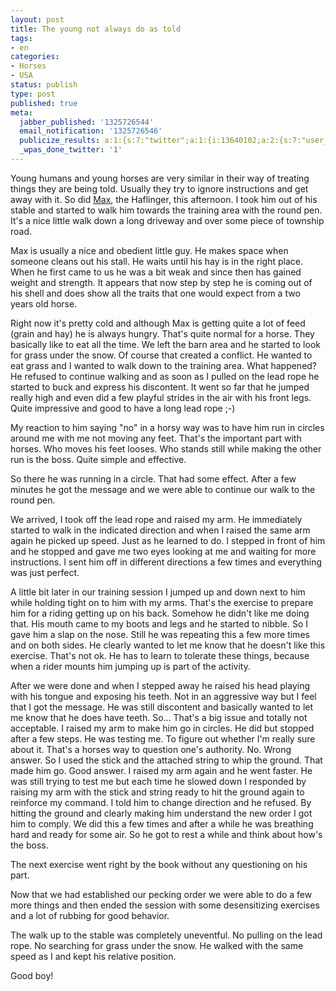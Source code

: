 ```yaml
---
layout: post
title: The young not always do as told
tags:
- en
categories:
- Horses
- USA
status: publish
type: post
published: true
meta:
  jabber_published: '1325726544'
  email_notification: '1325726546'
  publicize_results: a:1:{s:7:"twitter";a:1:{i:13640102;a:2:{s:7:"user_id";s:10:"snscaimito";s:7:"post_id";s:18:"154734469591482368";}}}
  _wpas_done_twitter: '1'
---
```

<p>Young humans and young horses are very similar in their way of treating things they are being told. Usually they try to ignore instructions and get away with it. So did <a href="http://blog.stephan-schwab.com/2011/12/06/max-the-haflinger/">Max</a>, the Haflinger, this afternoon. I took him out of his stable and started to walk him towards the training area with the round pen. It's a nice little walk down a long driveway and over some piece of township road.</p>
<p>Max is usually a nice and obedient little guy. He makes space when someone cleans out his stall. He waits until his hay is in the right place. When he first came to us he was a bit weak and since then has gained weight and strength. It appears that now step by step he is coming out of his shell and does show all the traits that one would expect from a two years old horse.</p>
<p>Right now it's pretty cold and although Max is getting quite a lot of feed (grain and hay) he is always hungry. That's quite normal for a horse. They basically like to eat all the time. We left the barn area and he started to look for grass under the snow. Of course that created a conflict. He wanted to eat grass and I wanted to walk down to the training area. What happened? He refused to continue walking and as soon as I pulled on the lead rope he started to buck and express his discontent. It went so far that he jumped really high and even did a few playful strides in the air with his front legs. Quite impressive and good to have a long lead rope ;-)</p>
<p>My reaction to him saying "no" in a horsy way was to have him run in circles around me with me not moving any feet. That's the important part with horses. Who moves his feet looses. Who stands still while making the other run is the boss. Quite simple and effective.</p>
<p>So there he was running in a circle. That had some effect. After a few minutes he got the message and we were able to continue our walk to the round pen.</p>
<p>We arrived, I took off the lead rope and raised my arm. He immediately started to walk in the indicated direction and when I raised the same arm again he picked up speed. Just as he learned to do. I stepped in front of him and he stopped and gave me two eyes looking at me and waiting for more instructions. I sent him off in different directions a few times and everything was just perfect.</p>
<p>A little bit later in our training session I jumped up and down next to him while holding tight on to him with my arms. That's the exercise to prepare him for a riding getting up on his back. Somehow he didn't like me doing that. His mouth came to my boots and legs and he started to nibble. So I gave him a slap on the nose. Still he was repeating this a few more times and on both sides. He clearly wanted to let me know that he doesn't like this exercise. That's not ok. He has to learn to tolerate these things, because when a rider mounts him jumping up is part of the activity.</p>
<p>After we were done and when I stepped away he raised his head playing with his tongue and exposing his teeth. Not in an aggressive way but I feel that I got the message. He was still discontent and basically wanted to let me know that he does have teeth. So… That's a big issue and totally not acceptable. I raised my arm to make him go in circles. He did but stopped after a few steps. He was testing me. To figure out whether I'm really sure about it. That's a horses way to question one's authority. No. Wrong answer. So I used the stick and the attached string to whip the ground. That made him go. Good answer. I raised my arm again and he went faster. He was still trying to test me but each time he slowed down I responded by raising my arm with the stick and string ready to hit the ground again to reinforce my command. I told him to change direction and he refused. By hitting the ground and clearly making him understand the new order I got him to comply. We did this a few times and after a while he was breathing hard and ready for some air. So he got to rest a while and think about how's the boss.</p>
<p>The next exercise went right by the book without any questioning on his part.</p>
<p>Now that we had established our pecking order we were able to do a few more things and then ended the session with some desensitizing exercises and a lot of rubbing for good behavior.</p>
<p>The walk up to the stable was completely uneventful. No pulling on the lead rope. No searching for grass under the snow. He walked with the same speed as I and kept his relative position.</p>
<p>Good boy!</p>
<p> </p>
